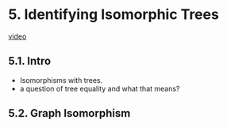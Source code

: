 # 5. Identifying Isomorphic Trees

[video](https://youtu.be/OCKvEMF0Xac?si=s0on1BY1KifFTNel)

## 5.1. Intro

- Isomorphisms with trees.
- a question of tree equality and what that means?

## 5.2. Graph Isomorphism